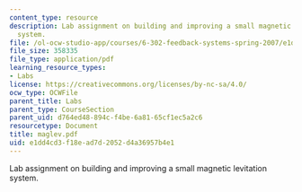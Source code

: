 ```yaml
---
content_type: resource
description: Lab assignment on building and improving a small magnetic levitation
  system.
file: /ol-ocw-studio-app/courses/6-302-feedback-systems-spring-2007/e1dd4cd3f18ead7d2052d4a36957b4e1_maglev.pdf
file_size: 358335
file_type: application/pdf
learning_resource_types:
- Labs
license: https://creativecommons.org/licenses/by-nc-sa/4.0/
ocw_type: OCWFile
parent_title: Labs
parent_type: CourseSection
parent_uid: d764ed48-894c-f4be-6a81-65cf1ec5a2c6
resourcetype: Document
title: maglev.pdf
uid: e1dd4cd3-f18e-ad7d-2052-d4a36957b4e1
---
```

Lab assignment on building and improving a small magnetic levitation system.